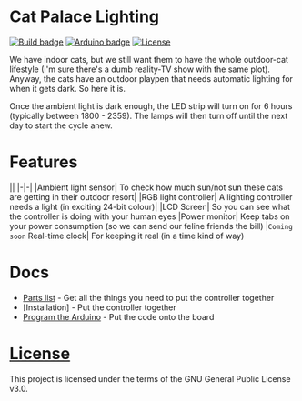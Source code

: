 # Cat Palace Lighting
[![Build badge](https://travis-ci.org/Leenix/Cat-Palace-Lighting.svg)](https://travis-ci.org/Leenix/Cat-Palace-Lighting)
[![Arduino badge](https://img.shields.io/badge/platform-Arduino-brightgreen.svg)](http://www.arduino.cc/)
[![License](http://www.gnu.org/graphics/gplv3-127x51.png)](http://www.gnu.org/licenses/gpl-3.0.en.html)

We have indoor cats, but we still want them to have the whole outdoor-cat lifestyle (I'm sure there's a dumb reality-TV show with the same plot). Anyway, the cats have an outdoor playpen that needs automatic lighting for when it gets dark. So here it is.

Once the ambient light is dark enough, the LED strip will turn on for 6 hours (typically between 1800 - 2359). The lamps will then turn off until the next day to start the cycle anew.

# Features

||
|-|-|
|Ambient light sensor| To check how much sun/not sun these cats are getting in their outdoor resort|
|RGB light controller| A lighting controller needs a light (in exciting 24-bit colour)|
|LCD Screen| So you can see what the controller is doing with your human eyes
|Power monitor| Keep tabs on your power consumption (so we can send our feline friends the bill)
|`Coming soon` Real-time clock| For keeping it real (in a time kind of way)

# Docs

- [Parts list](/doc/parts.md) - Get all the things you need to put the controller together
- [Installation] - Put the controller together
- [Program the Arduino](/doc/Program-the-Arduino.md) - Put the code onto the board

# [License](http://www.gnu.org/licenses/gpl-3.0.en.html)

This project is licensed under the terms of the GNU General Public License v3.0.
